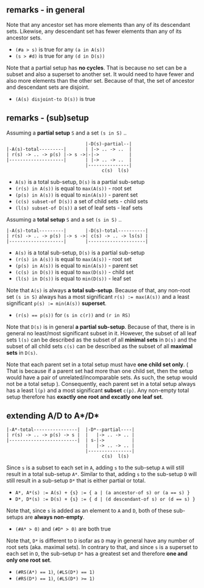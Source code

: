 
<!-- ======================================================================= -->
## remarks - in general

Note that any ancestor set has more elements than any of its descendant sets.
Likewise, any descendant set has fewer elements than any of its ancestor sets.

* `(#a > s)` is true for any `(a in A(s))`
* `(s > #d)` is true for any `(d in D(s))`

Note that a partial setup has **no cycles**. That is because no set can be a
subset and also a superset to another set. It would need to have fewer and also
more elements than the other set. Because of that, the set of ancestor and
descendant sets are disjoint.

* `(A(s) disjoint-to D(s))` is true

<!-- ======================================================================= -->
## remarks - (sub)setup

Assuming a **partial setup** `S` and a set `(s in S)` ..

```
                             |-D(s)-partial--|
|-A(s)-total---------|       | |-> .. -> ..  |
| r(s) -> .. -> p(s) |-> s ->|-|->           |
|--------------------|       | |-> .. -> ..  |
                             |---------------|
                                   c(s)  l(s)
```

* `A(s)` is a total sub-setup, `D(s)` is a partial sub-setup
* `(r(s) in A(s))` is equal to `max(A(s))` - root set
* `(p(s) in A(s))` is equal to `min(A(s))` - parent set
* `(c(s) subset-of D(s))` a set of child sets - child sets
* `(l(s) subset-of D(s))` a set of leaf sets - leaf sets

Assuming a **total setup** `S` and a set `(s in S)` ..

```
|-A(s)-total---------|       |-D(s)-total----------|
| r(s) -> .. -> p(s) |-> s ->| c(s) -> .. -> ls(s) |
|--------------------|       |---------------------|
```

* `A(s)` is a total sub-setup, `D(s)` is a partial sub-setup
* `(r(s) in A(s))` is equal to `max(A(s))` - root set
* `(p(s) in A(s))` is equal to `min(A(s))` - parent set
* `(c(s) in D(s))` is equal to `max(D(s))` - child set
* `(l(s) in D(s))` is equal to `min(D(s))` - leaf set

Note that `A(s)` is always **a total sub-setup**. Because of that, any non-root
set `(s in S)` always has a most significant `r(s) := max(A(s))` and a least
significant `p(s) := min(A(s))` **superset**.

* `(r(s) == p(s))` for `(s in c(r))` and `(r in RS)`

Note that `D(s)` is in general **a partial sub-setup**. Because of that, there
is in general no least/most significant subset in it. However, the subset of
all leaf sets `l(s)` can be described as the subset of all **minimal sets** in
`D(s)` and the subset of all child sets `c(s)` can be described as the subset
of all **maximal sets** in `D(s)`.

Note that each parent set in a total setup must have **one child set only**.
( That is because if a parent set had more than one child set, then the setup
would have a pair of unrelated/incomparable sets. As such, the setup would not
be a total setup ). Consequently, each parent set in a total setup always has
a least `l(p)` and a most significant **subset** `c(p)`. Any non-empty total
setup therefore has **exactly one root and excatly one leaf set**.

<!-- ======================================================================= -->
## extending A/D to A*/D*

```
|-A*-total----------------|  |-D*--partial----|
| r(s) -> .. -> p(s) -> s |  |   |-> .. -> .. |
|-------------------------|  | s-|->          |
                             |   |-> .. -> .. |
                             |----------------|
                                   c(s)  l(s)
```

Since `s` is a subset to each set in `A`, adding `s` to the sub-setup `A`
will still result in a total sub-setup `A*`. Similar to that, adding `s`
to the sub-setup `D` will still result in a sub-setup `D*` that is either
partial or total.

* `A*, A*(s) := A(s) + {s} := { a | (a ancestor-of s) or (a == s) }`
* `D*, D*(s) := D(s) + {s} := { d | (d descendant-of s) or (d == s) }`

Note that, since `s` is added as an element to `A` and `D`, both of these
sub-setups are **always non-empty**.

* `(#A* > 0)` and `(#D* > 0)` are both true

Note that, `D*` is different to `D` isofar as `D` may in general have any
number of root sets (aka. maximal sets). In contrary to that, and since
`s` is a superset to each set in `D`, the sub-setup `D*` has a greatest
set and therefore **one and only one root set**.

* `(#RS(A*) == 1)`, `(#LS(D*) == 1)`
* `(#RS(D*) == 1)`, `(#LS(D*) >= 1)`

